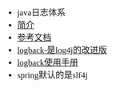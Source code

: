 <span  style="font-family: Simsun,serif; font-size: 17px; ">

- java日志体系
- [简介](https://cloud.tencent.com/developer/article/1121242)
- [参考文档](https://juejin.cn/post/6844904008117649415)
- [logback-是log4j的改进版](https://logback.qos.ch/)
- [logback使用手册](https://logback.qos.ch/manual/)
- spring默认的是slf4j

</span>